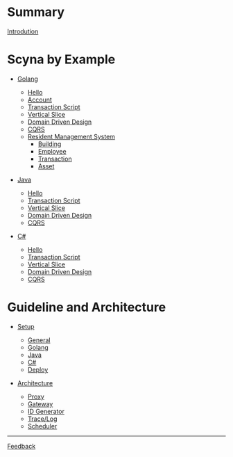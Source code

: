 # Summary

[Introdution](./introduction.md)

# Scyna by Example

- [Golang](./example/overview.md)
  - [Hello](./example/hello.md)
  - [Account](./example/account.md)
  - [Transaction Script](./example/transaction-script.md)
  - [Vertical Slice](./example/vertical-slice.md)
  - [Domain Driven Design](./example/ddd.md)
  - [CQRS](./example/cqrs.md)
  - [Resident Management System](example/resident/resident.md)
    - [Building]()
    - [Employee]()
    - [Transaction]()
    - [Asset]()

- [Java]()
  - [Hello](./example/hello.md)
  - [Transaction Script](./example/transaction-script.md)
  - [Vertical Slice](./example/vertical-slice.md)
  - [Domain Driven Design](./example/ddd.md)
  - [CQRS](./example/cqrs.md)

- [C#]()
  - [Hello]()
  - [Transaction Script]()
  - [Vertical Slice]()
  - [Domain Driven Design]()
  - [CQRS]()

# Guideline and Architecture

- [Setup]()
  - [General](setup/general.md)
  - [Golang](setup/golang.md)
  - [Java](setup/java.md)
  - [C#](setup/csharp.md)
  - [Deploy]()

- [Architecture](design/architecture.md)
  - [Proxy](./design/proxy.md)
  - [Gateway](./design/gateway.md)
  - [ID Generator](./design/generator.md)
  - [Trace/Log](./design/trace.md)
  - [Scheduler](./design/scheduler.md)

-----------

[Feedback](./feedback.md)